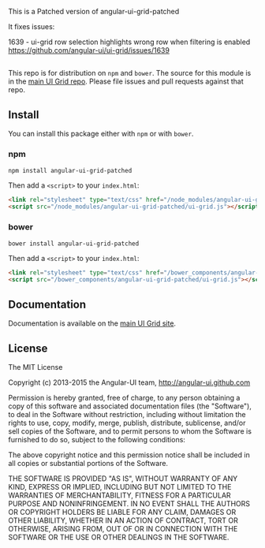 

This is a Patched version of angular-ui-grid-patched

It fixes issues:

1639 - ui-grid row selection highlights wrong row when filtering is enabled
https://github.com/angular-ui/ui-grid/issues/1639

##

This repo is for distribution on `npm` and `bower`. The source for this module is in the [main UI Grid repo](https://github.com/tmouradian/angular-ui-grid-filter). Please file issues and pull requests against that repo.

## Install

You can install this package either with `npm` or with `bower`.

### npm

```shell
npm install angular-ui-grid-patched
```

Then add a `<script>` to your `index.html`:

```html
<link rel="stylesheet" type="text/css" href="/node_modules/angular-ui-grid-patched/ui-grid.css" />
<script src="/node_modules/angular-ui-grid-patched/ui-grid.js"></script>
```

### bower

```shell
bower install angular-ui-grid-patched
```

Then add a `<script>` to your `index.html`:

```html
<link rel="stylesheet" type="text/css" href="/bower_components/angular-ui-grid-patched/ui-grid.css" />
<script src="/bower_components/angular-ui-grid-patched/ui-grid.js"></script>
```

## Documentation

Documentation is available on the [main UI Grid site](http://ui-grid.info).

## License

The MIT License

Copyright (c) 2013-2015 the Angular-UI team, http://angular-ui.github.com

Permission is hereby granted, free of charge, to any person obtaining a copy
of this software and associated documentation files (the "Software"), to deal
in the Software without restriction, including without limitation the rights
to use, copy, modify, merge, publish, distribute, sublicense, and/or sell
copies of the Software, and to permit persons to whom the Software is
furnished to do so, subject to the following conditions:

The above copyright notice and this permission notice shall be included in
all copies or substantial portions of the Software.

THE SOFTWARE IS PROVIDED "AS IS", WITHOUT WARRANTY OF ANY KIND, EXPRESS OR
IMPLIED, INCLUDING BUT NOT LIMITED TO THE WARRANTIES OF MERCHANTABILITY,
FITNESS FOR A PARTICULAR PURPOSE AND NONINFRINGEMENT. IN NO EVENT SHALL THE
AUTHORS OR COPYRIGHT HOLDERS BE LIABLE FOR ANY CLAIM, DAMAGES OR OTHER
LIABILITY, WHETHER IN AN ACTION OF CONTRACT, TORT OR OTHERWISE, ARISING FROM,
OUT OF OR IN CONNECTION WITH THE SOFTWARE OR THE USE OR OTHER DEALINGS IN
THE SOFTWARE.
